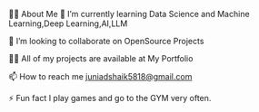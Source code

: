 🙋‍♂️ About Me
🌱 I’m currently learning Data Science and Machine Learning,Deep Learning,AI,LLM

👯 I’m looking to collaborate on OpenSource Projects

👨‍💻 All of my projects are available at My Portfolio

📫 How to reach me juniadshaik5818@gmail.com

⚡ Fun fact I play games and go to the GYM very often.

